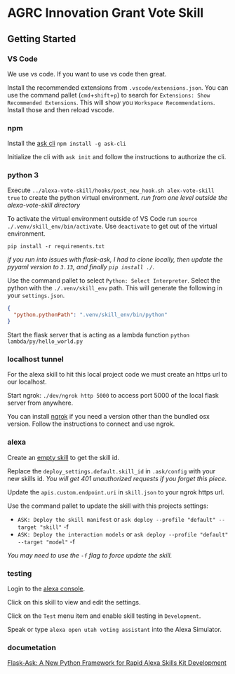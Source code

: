 # AGRC Innovation Grant Vote Skill

## Getting Started

### VS Code

We use vs code. If you want to use vs code then great.

Install the recommended extensions from `.vscode/extensions.json`. You can use the command pallet (`cmd`+`shift`+`p`) to search for `Extensions: Show Recommended Extensions`. This will show you `Workspace Recommendations`. Install those and then reload vscode.

### npm

Install the [ask cli](https://www.npmjs.com/package/ask-cli) `npm install -g ask-cli`

Initialize the cli with `ask init` and follow the instructions to authorize the cli.

### python 3

Execute `../alexa-vote-skill/hooks/post_new_hook.sh alex-vote-skill true` to create the python virtual environment. _run from one level outside the alexa-vote-skill directory_

To activate the virtual environment outside of VS Code run `source ./.venv/skill_env/bin/activate`. Use `deactivate` to get out of the virtual environment.

`pip install -r requirements.txt`

_if you run into issues with flask-ask, I had to clone locally, then update the pyyaml version to `3.13`, and finally `pip install ./`._

Use the command pallet to select `Python: Select Interpreter`. Select the python with the `./.venv/skill_env` path. This will generate the following in your `settings.json`.

```json
{
  "python.pythonPath": ".venv/skill_env/bin/python"
}
```

Start the flask server that is acting as a lambda function `python lambda/py/hello_world.py`

### localhost tunnel

For the alexa skill to hit this local project code we must create an https url to our localhost.

Start ngrok: `./dev/ngrok http 5000` to access port 5000 of the local flask server from anywhere.

You can install [ngrok](https://dashboard.ngrok.com/get-started) if you need a version other than the bundled osx version. Follow the instructions to connect and use ngrok.

### alexa

Create an [empty skill](https://developer.amazon.com/alexa/console/ask) to get the skill id.

Replace the `deploy_settings.default.skill_id` in `.ask/config` with your new skills id. _You will get 401 unauthorized requests if you forget this piece._

Update the `apis.custom.endpoint.uri` in `skill.json` to your ngrok https url.

Use the command pallet to update the skill with this projects settings:

- `ASK: Deploy the skill manifest` or `ask deploy --profile "default" --target "skill"` -f
- `ASK: Deploy the interaction models` or `ask deploy --profile "default" --target "model"` -f

_You may need to use the `-f` flag to force update the skill._

### testing

Login to the [alexa console](https://developer.amazon.com/alexa/console/ask).

Click on this skill to view and edit the settings.

Click on the `Test` menu item and enable skill testing in `Development`.

Speak or type `alexa open utah voting assistant` into the Alexa Simulator.

### documetation

[Flask-Ask: A New Python Framework for Rapid Alexa Skills Kit Development](https://developer.amazon.com/blogs/post/Tx14R0IYYGH3SKT/Flask-Ask-A-New-Python-Framework-for-Rapid-Alexa-Skills-Kit-Development)
